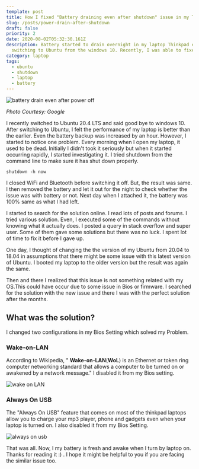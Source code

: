 ```yaml
---
template: post
title: How I fixed "Battery draining even after shutdown" issue in my ThinkPad e560
slug: /posts/power-drain-after-shutdown
draft: false
priority: 2
date: 2020-08-02T05:32:30.161Z
description: Battery started to drain overnight in my laptop Thinkpad e560 after
  switching to Ubuntu from the windows 10. Recently, I was able to fixed it.
category: laptop
tags:
  - ubuntu
  - shutdown
  - laptop
  - battery
---
```

![battery drain even after power off](/media/drain.jpg "battery drain even after power off")

*Photo Courtesy: Google*

I recently switched to Ubuntu 20.4 LTS and said good bye to windows 10. After switching to Ubuntu, I felt the performance of my laptop is better than the earlier. Even the battery backup was increased by an hour. However, I started to notice one problem. Every morning when I open my laptop, it used to be dead. Initially I didn't took it seriously but when it started occurring rapidly, I started investigating it. I tried shutdown from the command line to make sure it has shut down properly.

```shell
shutdown -h now
```

 I closed WiFi and Bluetooth before switching it off. But, the result was same. I then removed the battery and let it out for the night to check whether the issue was with battery or not. Next day when I attached it, the battery was  100% same as what I had left.

I started to search for the solution online. I read lots of posts and forums. I tried various solution. Even, I executed some of the commands without knowing what it actually does. I posted a query in stack overflow and super user. Some of them gave some solutions but there was no luck. I spent lot of time to fix it before I gave up.

One day, I thought of changing the the version of my Ubuntu from 20.04 to 18.04 in assumptions that there might be some issue with this latest version of Ubuntu. I booted my laptop to the older version but the result was again the same.

Then and there I realized that this issue is not something related with my OS.This  could have occur due to some issue in Bios or firmware. I searched for the solution with the new issue and there I was with the perfect solution after the months.

## What was the solution?

 I changed two configurations in my Bios Setting which solved my Problem.

### Wake-on-LAN

According to Wikipedia, " **Wake-on-LAN**(**WoL**) is an[](https://en.wikipedia.org/wiki/Ethernet "Ethernet") Ethernet or token ring computer networking standard that allows a computer to be turned on or awakened by a network message." I disabled it from my Bios setting.

![wake on LAN](/media/wol.jpg "wake on LAN")

### Always On USB

The "Always On USB" feature that comes on most of the thinkpad laptops allow you to charge your mp3 player, phone and gadgets even when your laptop is turned on. I also disabled it from my Bios Setting.

![always on usb](/media/always-on-usb.jpg "always on usb")

That  was all. Now, I my battery is fresh and awake when I turn by laptop on.  Thanks for reading it :) . I hope it might be helpful to you if you are facing the similar issue too.